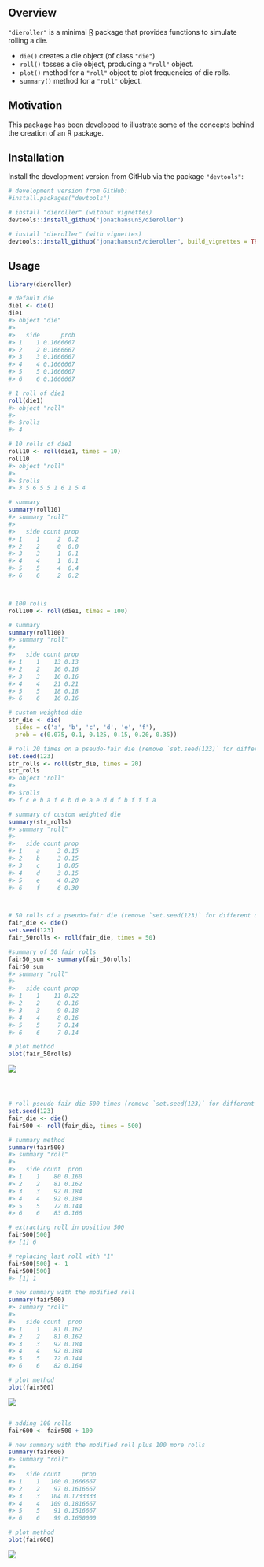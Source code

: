 
<!-- README.md is generated from README.Rmd. Please edit that file -->
Overview
--------

`"dieroller"` is a minimal [R](http://www.r-project.org/) package that provides functions to simulate rolling a die.

-   `die()` creates a die object (of class `"die"`)
-   `roll()` tosses a die object, producing a `"roll"` object.
-   `plot()` method for a `"roll"` object to plot frequencies of die rolls.
-   `summary()` method for a `"roll"` object.

Motivation
----------

This package has been developed to illustrate some of the concepts behind the creation of an R package.

Installation
------------

Install the development version from GitHub via the package `"devtools"`:

``` r
# development version from GitHub:
#install.packages("devtools") 

# install "dieroller" (without vignettes)
devtools::install_github("jonathansun5/dieroller")

# install "dieroller" (with vignettes)
devtools::install_github("jonathansun5/dieroller", build_vignettes = TRUE)
```

Usage
-----

``` r
library(dieroller)

# default die
die1 <- die()
die1
#> object "die"
#> 
#>   side      prob
#> 1    1 0.1666667
#> 2    2 0.1666667
#> 3    3 0.1666667
#> 4    4 0.1666667
#> 5    5 0.1666667
#> 6    6 0.1666667

# 1 roll of die1
roll(die1)
#> object "roll"
#> 
#> $rolls
#> 4

# 10 rolls of die1
roll10 <- roll(die1, times = 10)
roll10
#> object "roll"
#> 
#> $rolls
#> 3 5 6 5 5 1 6 1 5 4

# summary
summary(roll10)
#> summary "roll"
#> 
#>   side count prop
#> 1    1     2  0.2
#> 2    2     0  0.0
#> 3    3     1  0.1
#> 4    4     1  0.1
#> 5    5     4  0.4
#> 6    6     2  0.2



# 100 rolls
roll100 <- roll(die1, times = 100)

# summary
summary(roll100)
#> summary "roll"
#> 
#>   side count prop
#> 1    1    13 0.13
#> 2    2    16 0.16
#> 3    3    16 0.16
#> 4    4    21 0.21
#> 5    5    18 0.18
#> 6    6    16 0.16

# custom weighted die
str_die <- die(
  sides = c('a', 'b', 'c', 'd', 'e', 'f'),
  prob = c(0.075, 0.1, 0.125, 0.15, 0.20, 0.35))

# roll 20 times on a pseudo-fair die (remove `set.seed(123)` for different outputs)
set.seed(123)
str_rolls <- roll(str_die, times = 20)
str_rolls
#> object "roll"
#> 
#> $rolls
#> f c e b a f e b d e a e d d f b f f f a

# summary of custom weighted die
summary(str_rolls)
#> summary "roll"
#> 
#>   side count prop
#> 1    a     3 0.15
#> 2    b     3 0.15
#> 3    c     1 0.05
#> 4    d     3 0.15
#> 5    e     4 0.20
#> 6    f     6 0.30



# 50 rolls of a pseudo-fair die (remove `set.seed(123)` for different outputs)
fair_die <- die()
set.seed(123)
fair_50rolls <- roll(fair_die, times = 50)

#summary of 50 fair rolls
fair50_sum <- summary(fair_50rolls)
fair50_sum
#> summary "roll"
#> 
#>   side count prop
#> 1    1    11 0.22
#> 2    2     8 0.16
#> 3    3     9 0.18
#> 4    4     8 0.16
#> 5    5     7 0.14
#> 6    6     7 0.14

# plot method
plot(fair_50rolls)
```

![](images/README-example-1.png)

``` r



# roll pseudo-fair die 500 times (remove `set.seed(123)` for different outputs)
set.seed(123)
fair_die <- die()
fair500 <- roll(fair_die, times = 500)

# summary method
summary(fair500)
#> summary "roll"
#> 
#>   side count  prop
#> 1    1    80 0.160
#> 2    2    81 0.162
#> 3    3    92 0.184
#> 4    4    92 0.184
#> 5    5    72 0.144
#> 6    6    83 0.166

# extracting roll in position 500
fair500[500]
#> [1] 6

# replacing last roll with "1"
fair500[500] <- 1
fair500[500]
#> [1] 1

# new summary with the modified roll
summary(fair500)
#> summary "roll"
#> 
#>   side count  prop
#> 1    1    81 0.162
#> 2    2    81 0.162
#> 3    3    92 0.184
#> 4    4    92 0.184
#> 5    5    72 0.144
#> 6    6    82 0.164

# plot method
plot(fair500)
```

![](images/README-example-2.png)

``` r

# adding 100 rolls
fair600 <- fair500 + 100

# new summary with the modified roll plus 100 more rolls
summary(fair600)
#> summary "roll"
#> 
#>   side count      prop
#> 1    1   100 0.1666667
#> 2    2    97 0.1616667
#> 3    3   104 0.1733333
#> 4    4   109 0.1816667
#> 5    5    91 0.1516667
#> 6    6    99 0.1650000

# plot method
plot(fair600)
```

![](images/README-example-3.png)
